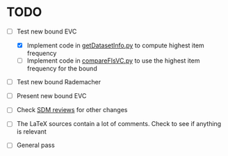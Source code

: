 TODO
====

- [ ] Test new bound EVC
  - [x] Implement code in [getDatasetInfo.py](code/getDatasetInfo.py) to
    compute highest item frequency
  - [ ] Implement code in [compareFIsVC.py](code/compareFIsVC.py) to use the
	highest item frequency for the bound
- [ ] Test new bound Rademacher
- [ ] Present new bound EVC
- [ ] Check [SDM reviews](paper/SDM14/ReviewsSDM.pdf) for other changes
- [ ] The LaTeX sources contain a lot of comments. Check to see if anything is
  relevant
- [ ] General pass

